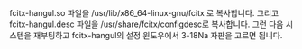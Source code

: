 fcitx-hangul.so 파일을 /usr/lib/x86_64-linux-gnu/fcitx 로 복사합니다. 그리고 fcitx-hangul.desc 파일을 /usr/share/fcitx/configdesc로 복사합니다. 그런 다음 시스템을 재부팅하고 fcitx-hangul의 설정 윈도우에서 3-18Na 자판을 고르면 됩니다.
